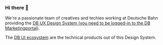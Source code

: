 ### Hi there 👋

We're a passionate team of creatives and techies working at Deutsche Bahn providing the [DB UX Design System (you need to be logged-in to the DB Marketingportal)](https://marketingportal.extranet.deutschebahn.com/marketingportal/Design-Anwendungen/db-ux-design-system).

The [DB UI ecosystem](https://db-ui.github.io/#en) are the technical products out of this Design System.

<!--

**Here are some ideas to get you started:**

🙋‍♀️ A short introduction - what is your organization all about?
🌈 Contribution guidelines - how can the community get involved?
👩‍💻 Useful resources - where can the community find your docs? Is there anything else the community should know?
🍿 Fun facts - what does your team eat for breakfast?
🧙 Remember, you can do mighty things with the power of [Markdown](https://docs.github.com/github/writing-on-github/getting-started-with-writing-and-formatting-on-github/basic-writing-and-formatting-syntax)
-->
